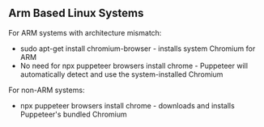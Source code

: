 ## Arm Based Linux Systems
For ARM systems with architecture mismatch:
  - sudo apt-get install chromium-browser - installs system Chromium for ARM
  - No need for npx puppeteer browsers install chrome - Puppeteer will automatically detect and use the system-installed Chromium

  For non-ARM systems:
  - npx puppeteer browsers install chrome - downloads and installs Puppeteer's bundled Chromium